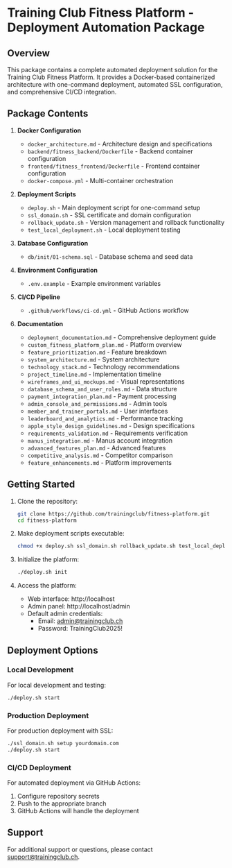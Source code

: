 # Training Club Fitness Platform - Deployment Automation Package

## Overview

This package contains a complete automated deployment solution for the Training Club Fitness Platform. It provides a Docker-based containerized architecture with one-command deployment, automated SSL configuration, and comprehensive CI/CD integration.

## Package Contents

1. **Docker Configuration**
   - `docker_architecture.md` - Architecture design and specifications
   - `backend/fitness_backend/Dockerfile` - Backend container configuration
   - `frontend/fitness_frontend/Dockerfile` - Frontend container configuration
   - `docker-compose.yml` - Multi-container orchestration

2. **Deployment Scripts**
   - `deploy.sh` - Main deployment script for one-command setup
   - `ssl_domain.sh` - SSL certificate and domain configuration
   - `rollback_update.sh` - Version management and rollback functionality
   - `test_local_deployment.sh` - Local deployment testing

3. **Database Configuration**
   - `db/init/01-schema.sql` - Database schema and seed data

4. **Environment Configuration**
   - `.env.example` - Example environment variables

5. **CI/CD Pipeline**
   - `.github/workflows/ci-cd.yml` - GitHub Actions workflow

6. **Documentation**
   - `deployment_documentation.md` - Comprehensive deployment guide
   - `custom_fitness_platform_plan.md` - Platform overview
   - `feature_prioritization.md` - Feature breakdown
   - `system_architecture.md` - System architecture
   - `technology_stack.md` - Technology recommendations
   - `project_timeline.md` - Implementation timeline
   - `wireframes_and_ui_mockups.md` - Visual representations
   - `database_schema_and_user_roles.md` - Data structure
   - `payment_integration_plan.md` - Payment processing
   - `admin_console_and_permissions.md` - Admin tools
   - `member_and_trainer_portals.md` - User interfaces
   - `leaderboard_and_analytics.md` - Performance tracking
   - `apple_style_design_guidelines.md` - Design specifications
   - `requirements_validation.md` - Requirements verification
   - `manus_integration.md` - Manus account integration
   - `advanced_features_plan.md` - Advanced features
   - `competitive_analysis.md` - Competitor comparison
   - `feature_enhancements.md` - Platform improvements

## Getting Started

1. Clone the repository:
   ```bash
   git clone https://github.com/trainingclub/fitness-platform.git
   cd fitness-platform
   ```

2. Make deployment scripts executable:
   ```bash
   chmod +x deploy.sh ssl_domain.sh rollback_update.sh test_local_deployment.sh
   ```

3. Initialize the platform:
   ```bash
   ./deploy.sh init
   ```

4. Access the platform:
   - Web interface: http://localhost
   - Admin panel: http://localhost/admin
   - Default admin credentials:
     - Email: admin@trainingclub.ch
     - Password: TrainingClub2025!

## Deployment Options

### Local Development

For local development and testing:
```bash
./deploy.sh start
```

### Production Deployment

For production deployment with SSL:
```bash
./ssl_domain.sh setup yourdomain.com
./deploy.sh start
```

### CI/CD Deployment

For automated deployment via GitHub Actions:
1. Configure repository secrets
2. Push to the appropriate branch
3. GitHub Actions will handle the deployment

## Support

For additional support or questions, please contact support@trainingclub.ch.
